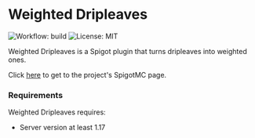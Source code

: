 # Weighted Dripleaves
![Workflow: build](https://github.com/jaqobb/weighted-dripleaves/workflows/build/badge.svg) ![License: MIT](https://img.shields.io/badge/License-MIT-blue.svg)

Weighted Dripleaves is a Spigot plugin that turns dripleaves into weighted ones.

Click [here]() to get to the project's SpigotMC page.

### Requirements

Weighted Dripleaves requires:
* Server version at least 1.17
